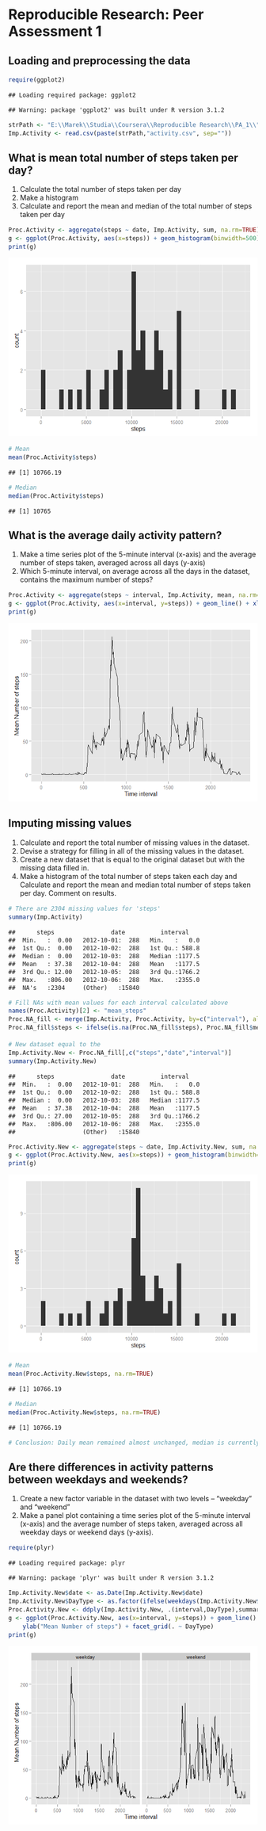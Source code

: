 # Reproducible Research: Peer Assessment 1

## Loading and preprocessing the data


```r
require(ggplot2)
```

```
## Loading required package: ggplot2
```

```
## Warning: package 'ggplot2' was built under R version 3.1.2
```

```r
strPath <- "E:\\Marek\\Studia\\Coursera\\Reproducible Research\\PA_1\\"
Imp.Activity <- read.csv(paste(strPath,"activity.csv", sep=""))
```

## What is mean total number of steps taken per day?
1. Calculate the total number of steps taken per day
2. Make a histogram
3. Calculate and report the mean and median of the total number of steps taken per day

```r
Proc.Activity <- aggregate(steps ~ date, Imp.Activity, sum, na.rm=TRUE)
g <- ggplot(Proc.Activity, aes(x=steps)) + geom_histogram(binwidth=500)
print(g)
```

![](PA1_template_files/figure-html/unnamed-chunk-2-1.png) 

```r
# Mean
mean(Proc.Activity$steps)
```

```
## [1] 10766.19
```

```r
# Median
median(Proc.Activity$steps)
```

```
## [1] 10765
```

## What is the average daily activity pattern?
1. Make a time series plot of the 5-minute interval (x-axis) and the average number of steps taken, averaged across all days (y-axis)
2. Which 5-minute interval, on average across all the days in the dataset, contains the maximum number of steps?

```r
Proc.Activity <- aggregate(steps ~ interval, Imp.Activity, mean, na.rm=TRUE)
g <- ggplot(Proc.Activity, aes(x=interval, y=steps)) + geom_line() + xlab("Time interval") + ylab("Mean Number of steps")
print(g)
```

![](PA1_template_files/figure-html/unnamed-chunk-3-1.png) 

## Imputing missing values
1. Calculate and report the total number of missing values in the dataset.
2. Devise a strategy for filling in all of the missing values in the dataset.
3. Create a new dataset that is equal to the original dataset but with the missing data filled in.
4. Make a histogram of the total number of steps taken each day and Calculate and report the mean and median total number of steps taken per day. Comment on results.

```r
# There are 2304 missing values for 'steps'
summary(Imp.Activity)
```

```
##      steps                date          interval     
##  Min.   :  0.00   2012-10-01:  288   Min.   :   0.0  
##  1st Qu.:  0.00   2012-10-02:  288   1st Qu.: 588.8  
##  Median :  0.00   2012-10-03:  288   Median :1177.5  
##  Mean   : 37.38   2012-10-04:  288   Mean   :1177.5  
##  3rd Qu.: 12.00   2012-10-05:  288   3rd Qu.:1766.2  
##  Max.   :806.00   2012-10-06:  288   Max.   :2355.0  
##  NA's   :2304     (Other)   :15840
```

```r
# Fill NAs with mean values for each interval calculated above
names(Proc.Activity)[2] <- "mean_steps"
Proc.NA_fill <- merge(Imp.Activity, Proc.Activity, by=c("interval"), all.x=TRUE)
Proc.NA_fill$steps <- ifelse(is.na(Proc.NA_fill$steps), Proc.NA_fill$mean_steps, Proc.NA_fill$steps)

# New dataset equal to the 
Imp.Activity.New <- Proc.NA_fill[,c("steps","date","interval")]
summary(Imp.Activity.New)
```

```
##      steps                date          interval     
##  Min.   :  0.00   2012-10-01:  288   Min.   :   0.0  
##  1st Qu.:  0.00   2012-10-02:  288   1st Qu.: 588.8  
##  Median :  0.00   2012-10-03:  288   Median :1177.5  
##  Mean   : 37.38   2012-10-04:  288   Mean   :1177.5  
##  3rd Qu.: 27.00   2012-10-05:  288   3rd Qu.:1766.2  
##  Max.   :806.00   2012-10-06:  288   Max.   :2355.0  
##                   (Other)   :15840
```

```r
Proc.Activity.New <- aggregate(steps ~ date, Imp.Activity.New, sum, na.rm=TRUE)
g <- ggplot(Proc.Activity.New, aes(x=steps)) + geom_histogram(binwidth=500)
print(g)
```

![](PA1_template_files/figure-html/unnamed-chunk-4-1.png) 

```r
# Mean
mean(Proc.Activity.New$steps, na.rm=TRUE)
```

```
## [1] 10766.19
```

```r
# Median
median(Proc.Activity.New$steps, na.rm=TRUE)
```

```
## [1] 10766.19
```

```r
# Conclusion: Daily mean remained almost unchanged, median is currently equal to mean.
```

## Are there differences in activity patterns between weekdays and weekends?
1. Create a new factor variable in the dataset with two levels – “weekday” and “weekend”
2. Make a panel plot containing a time series plot of the 5-minute interval (x-axis) and the average number of steps taken, averaged across all weekday days or weekend days (y-axis).

```r
require(plyr)
```

```
## Loading required package: plyr
```

```
## Warning: package 'plyr' was built under R version 3.1.2
```

```r
Imp.Activity.New$date <- as.Date(Imp.Activity.New$date)
Imp.Activity.New$DayType <- as.factor(ifelse(weekdays(Imp.Activity.New$date) %in% c("sobota","niedziela"),"weekend", "weekday"))
Proc.Activity.New <- ddply(Imp.Activity.New, .(interval,DayType),summarize, steps = mean(steps))
g <- ggplot(Proc.Activity.New, aes(x=interval, y=steps)) + geom_line() + xlab("Time interval") + 
    ylab("Mean Number of steps") + facet_grid(. ~ DayType)
print(g)
```

![](PA1_template_files/figure-html/unnamed-chunk-5-1.png) 

